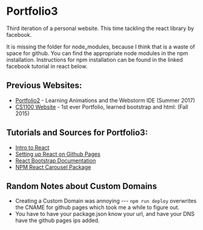 # Portfolio3
Third iteration of a personal website. This time tackling the react library by facebook.

It is missing the folder for node_modules, because I think that is a waste of space for github. You can find the appropriate node modules in the npm installation. Instructions for npm installation can be found in the linked facebook tutorial in react below.

## Previous Websites:

* [Portfolio2](https://brian-cai.github.io/portfolio2) - Learning Animations and the Webstorm IDE (Summer 2017)
* [CS1100 Website](http://brian-cai.github.io/cs1100website) - 1st ever Portfolio, learned bootstrap and html: (Fall 2015)

## Tutorials and Sources for Portfolio3:

* [Intro to React](https://reactjs.org/tutorial/tutorial.html)
* [Setting up React on Github Pages](https://github.com/gitname/react-gh-pages)
* [React Bootstrap Documentation](https://react-bootstrap.github.io/getting-started/introduction/)
* [NPM React Carousel Package](https://www.npmjs.com/package/react-bootstrap-carousel)


## Random Notes about Custom Domains

* Creating a Custom Domain was annoying --- `npm run deploy` overwrites the CNAME for github pages which took me a while to figure out.
* You have to have your package.json know your url, and have your DNS have the github pages ips added.